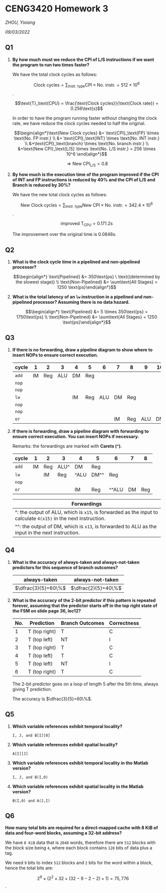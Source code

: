 # CENG3420 Homework 3

*ZHOU, Yixiang*

*09/03/2022*



## Q1

1. **By how much must we reduce the CPI of L/S instructions if we want the program to run two times faster?**

   We have the total clock cycles as follows:

   $$\text{Clock cycles} = \sum_{\text{instr. type}} \text{CPI} \times \text{No. instr.} = 512 \times 10^6$$.

   $$\text{T}_\text{CPU} = \frac{\text{Clock cycles}}{\text{Clock rate}} = 0.256\text{s}$$

   In order to have the program running faster without changing the clock rate, we have reduce the clock cycles needed to half the original.

   $$\begin{align*}\text{New Clock cycles} &= \text{CPI}_\text{FP} \times \text{No. FP instr.} \\ &+ \text{CPI}_\text{INT} \times \text{No. INT instr.} \\ &+\text{CPI}_\text{branch} \times \text{No. branch instr.} \\ &+\text{New CPI}_\text{L/S} \times \text{No. L/S instr.} = 256 \times 10^6 \end{align*}$$

   $$\Rightarrow \text{New CPI}_\text{L/S} = 0.8$$

2. **By how much is the execution time of the program improved if the CPI of INT and FP instructions is reduced by 40% and the CPI of L/S and Branch is reduced by 30%?**

   We have the new total clock cycles as follows:

   $$\text{New Clock cycles} = \sum_{\text{instr. type}} \text{New CPI} \times \text{No. instr.} = 342.4 \times 10^6$$.

   $$\text{improved T}_\text{CPU} = 0.171.2\text{s}$$

   The improvement over the original time is $0.0848\text{s}$.

   

## Q2

1. **What is the clock cycle time in a pipelined and non-pipelined processor?**

   $$\begin{align*} \text{Pipelined} &= 350\text{ps} \ \text{(determined by the slowest stage)} \\ \text{Non-Pipelined} &= \sum\text{All Stages} = 1250 \text{ps}\end{align*}$$

2. **What is the total latency of an ``lw`` instruction in a pipelined and non-pipelined processor? Assuming there is no data hazard.**

   $$\begin{align*} \text{Pipelined} &= 5 \times 350\text{ps} = 1750\text{ps} \\ \text{Non-Pipelined} &= \sum\text{All Stages} = 1250 \text{ps}\end{align*}$$

   

## Q3

1. **If there is no forwarding, draw a pipeline diagram to show where to insert NOPs to ensure correct execution.**

   | cycle   | 1    | 2    | 3    | 4    | 5    | 6    | 7    | 8    | 9    | 10   | 11   |
   | ------- | ---- | ---- | ---- | ---- | ---- | ---- | ---- | ---- | ---- | ---- | ---- |
   | ``add`` | IM   | Reg  | ALU  | DM   | Reg  |      |      |      |      |      |      |
   | ``nop`` |      |      |      |      |      |      |      |      |      |      |      |
   | ``nop`` |      |      |      |      |      |      |      |      |      |      |      |
   | ``lw``  |      |      |      | IM   | Reg  | ALU  | DM   | Reg  |      |      |      |
   | ``nop`` |      |      |      |      |      |      |      |      |      |      |      |
   | ``nop`` |      |      |      |      |      |      |      |      |      |      |      |
   | ``or``  |      |      |      |      |      |      | IM   | Reg  | ALU  | DM   | Reg  |

   

2. **If there is forwarding, draw a pipeline diagram with forwarding to ensure correct execution. You can insert NOPs if necessary.**

   Remarks: the forwardings are marked with **Carets (^)**.

   | cycle   | 1    | 2    | 3    | 4    | 5    | 6     | 7    | 8    |
   | ------- | ---- | ---- | ---- | ---- | ---- | ----- | ---- | ---- |
   | ``add`` | IM   | Reg  | ALU^ | DM   | Reg  |       |      |      |
   | ``lw `` |      | IM   | Reg  | ^ALU | DM^^ | Reg   |      |      |
   | ``nop`` |      |      |      |      |      |       |      |      |
   | ``or `` |      |      |      | IM   | Reg  | ^^ALU | DM   | Reg  |

   | Forwardings                                                  |
   | ------------------------------------------------------------ |
   | ^: the output of ALU, which is ``x15``, is forwarded as the input to calculate ``4(x15)`` in the next instruction. |
   | ^^: the output of DM, which is ``x13``, is forwarded to ALU as the input in the next instruction. |



## Q4

1. **What is the accuracy of always-taken and always-not-taken predictors for this sequence of branch outcomes?**

   | always-taken        | always-not-taken    |
   | ------------------- | ------------------- |
   | $\dfrac{3}{5}=60\%$ | $\dfrac{2}{5}=40\%$ |

2. **What is the accuracy of the 2-bit predictor if this pattern is repeated forever, assuming that the predictor starts off in the top right state of the FSM on slide page 36, lec12?**

   | No.  | Prediction    | Branch Outcomes | Correctness |
   | ---- | ------------- | --------------- | ----------- |
   | 1    | T (top right) | T               | C           |
   | 2    | T (top left)  | NT              | I           |
   | 3    | T (top right) | T               | C           |
   | 4    | T (top left)  | T               | C           |
   | 5    | T (top left)  | NT              | I           |
   | 6    | T (top right) | T               | C           |

   The 2-bit predictor goes on a loop of length 5 after the 5th time, always giving T prediction.

   The accuracy is $\dfrac{3}{5}=60\%$.

   

## Q5

1. **Which variable references exhibit temporal locality?**

   ``I, J, and B[I][0]``

2. **Which variable references exhibit spatial locality?**

   ``A[I][J]``

3. **Which variable references exhibit temporal locality in the Matlab version?**

   ``I, J, and B(I,0)``

4. **Which variable references exhibit spatial locality in the Matlab version?**

   ``B(I,0) and A(J,I)``

   

## Q6

**How many total bits are required for a direct-mapped cache with 8 KiB of data and four-word blocks, assuming a 32-bit address?**

We have ``8 KiB`` data that is ``2048`` words, therefore there are ``512`` blocks with the block size being ``4``, where each block contains ``128`` bits of data plus a tag.

We need ``9`` bits to index ``512`` blocks and ``2`` bits for the word within a block, hence the total bits are:

$$2^9 \times (2^2 \times 32 + (32 - 9- 2 - 2) + 1) = 75,776$$.

